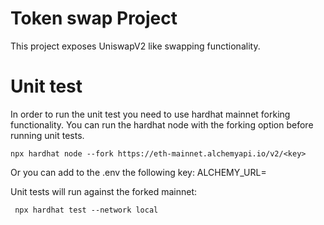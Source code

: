 # Token swap Project

This project exposes UniswapV2 like swapping functionality.

# Unit test

In order to run the unit test you need to use hardhat mainnet forking functionality.
You can run the hardhat node with the forking option before running unit tests.
```shell
npx hardhat node --fork https://eth-mainnet.alchemyapi.io/v2/<key>
```
Or you can add to the .env the following key:
ALCHEMY_URL=<key>

Unit tests will run against the forked mainnet:

```shell
 npx hardhat test --network local
```
